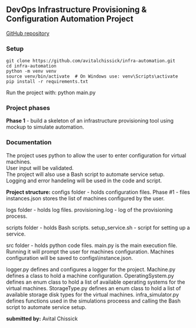 ## DevOps Infrastructure Provisioning & Configuration Automation Project
[GitHub repository](https://github.com/avitalchissick/infra-automation)


### Setup
```
git clone https://github.com/avitalchissick/infra-automation.git
cd infra-automation
python -m venv venv
source venv/bin/activate  # On Windows use: venv\Scripts\activate
pip install -r requirements.txt
```

Run the project with: python main.py

### Project phases
**Phase 1** - build a skeleton of an infrastructure provisioning tool using mockup to simulate automation.

### Documentation
The project uses python to allow the user to enter configuration for virtual machines.  
User input will be validated.  
The project will also use a Bash script to automate service setup.  
Logging and error handeling will be used in the code and script.  

**Project structure:**
configs folder - holds configuration files.
Phase #1 - files instances.json stores the list of machines configured by the user.

logs folder - holds log files.
provisioning.log - log of the provisioning process.

scripts folder - holds Bash scripts.
setup_service.sh - script for setting up a service.

src folder - holds python code files.
main.py is the main execution file.
Running it will prompt the user for machines configuration.
Machines configuration will be saved to configs\instance.json.

logger.py defines and configures a logger for the project.
Machine.py defines a class to hold a machine configuration.
OperatingSystem.py defines an enum class to hold a list of available operating systems for the virtual machines.
StorageType.py defines an enum class to hold a list of available storage disk types for the virtual machines.
infra_simulator.py defines functions used in the simulations proceess and calling the Bash script to automate service setup.

**submitted by:** Avital Chissick
